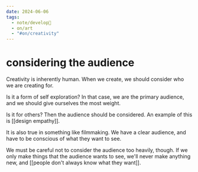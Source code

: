 ```yaml
---
date: 2024-06-06
tags:
  - note/develop🍃
  - on/art
  - "#on/creativity"
---
```

# considering the audience

Creativity is inherently human. When we create, we should consider who we are creating for.

Is it a form of self exploration? In that case, we are the primary audience, and we should give ourselves the most weight.

Is it for others? Then the audience should be considered. An example of this is [[design empathy]]. 

It is also true in something like filmmaking. We have a clear audience, and have to be conscious of what they want to see.

We must be careful not to consider the audience too heavily, though. If we only make things that the audience wants to see, we'll never make anything new, and [[people don't always know what they want]].

